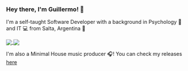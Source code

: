 ### Hey there, I'm Guillermo! 👋

I'm a self-taught Software Developer with a background in Psychology 🧠 and IT 💻 from Salta, Argentina 🧉

<a href="#">
  <img align="center" src="https://github-readme-stats.vercel.app/api?username=dieguezguille&show_icons=true&hide=prs,contribs&count_private=true&theme=onedark" />
</a>
<a href="#">
  <img align="center" src="https://github-readme-stats.vercel.app/api/top-langs/?username=dieguezguille&hide=ShaderLab,HLSL&layout=compact&theme=onedark" />
</a>

<br />

I'm also a Minimal House music producer 🎧! You can check my releases [here](https://soundcloud.com/awsiproject)
